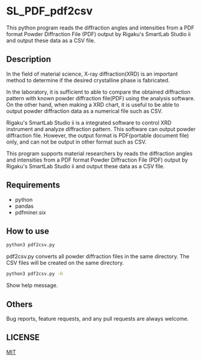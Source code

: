 # SL_PDF_pdf2csv

This python program reads the diffraction angles and intensities from a PDF format Powder Diffraction File (PDF) output by Rigaku's SmartLab Studio ii and output these data as a CSV file.

## Description

In the field of material science, X-ray diffraction(XRD) is an important method to determine if the desired crystalline phase is fabricated.

In the laboratory, it is sufficient to able to compare the obtained diffraction pattern with known powder diffraction file(PDF) using the analysis software. On the other hand, when making a XRD chart, it is useful to be able to output powder diffraction data as a numerical file such as CSV.

Rigaku's SmartLab Studio ii is a integrated software to control XRD instrument and analyze diffraction pattern. This software can output powder diffraction file. However, the output format is PDF(portable document file) only, and can not be output in other format such as CSV.

This program supports material researchers by reads the diffraction angles and intensities from a PDF format Powder Diffraction File (PDF) output by Rigaku's SmartLab Studio ii and output these data as a CSV file.

## Requirements

- python
- pandas
- pdfminer.six

## How to use

```bash
python3 pdf2csv.py
```
pdf2csv.py converts all powder diffraction files in the same directory. The CSV files will be created on the same directory.

```bash
python3 pdf2csv.py -h
```
Show help message.

## Others

Bug reports, feature requests, and any pull requests are always welcome.

## LICENSE

[MIT](LICENSE)


